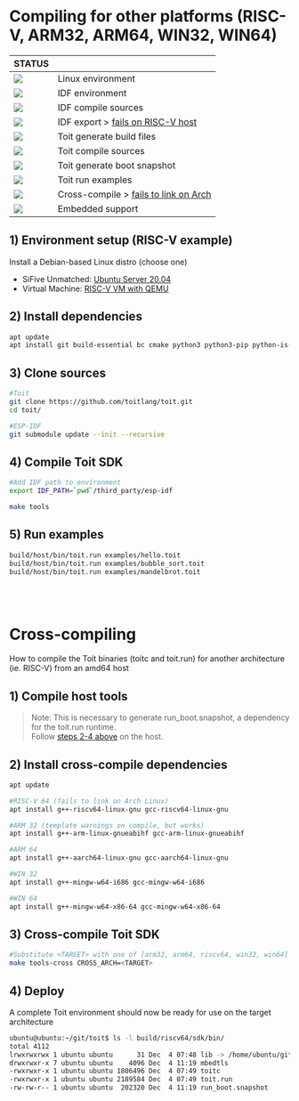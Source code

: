# Compiling for other platforms (RISC-V, ARM32, ARM64, WIN32, WIN64)

| STATUS | |
| ------------- | ------------- |
| ![](https://img.shields.io/static/v1?label=&message=SUCCESS&color=green) | Linux environment |
| ![](https://img.shields.io/static/v1?label=&message=SUCCESS&color=green) | IDF environment |
| ![](https://img.shields.io/static/v1?label=&message=SUCCESS&color=green) | IDF compile sources |
| ![](https://img.shields.io/static/v1?label=&message=FAILURE&color=red) | IDF export > [fails on RISC-V host](https://github.com/dsobotta/toit/issues/4) |
| ![](https://img.shields.io/static/v1?label=&message=SUCCESS&color=green)| Toit generate build files |
| ![](https://img.shields.io/static/v1?label=&message=SUCCESS&color=green) | Toit compile sources |
| ![](https://img.shields.io/static/v1?label=&message=SUCCESS&color=green)| Toit generate boot snapshot |
| ![](https://img.shields.io/static/v1?label=&message=SUCCESS&color=green) | Toit run examples |
| ![](https://img.shields.io/static/v1?label=&message=PARTIAL&color=yellow) | Cross-compile > [fails to link on Arch](https://github.com/dsobotta/toit/issues/6)|
| ![](https://img.shields.io/static/v1?label=&message=TODO&color=orange) | Embedded support |


## 1) Environment setup (RISC-V example)
Install a Debian-based Linux distro (choose one)
- SiFive Unmatched: [Ubuntu Server 20.04](https://ubuntu.com/tutorials/how-to-install-ubuntu-on-risc-v-hifive-boards#1-overview)
- Virtual Machine: [RISC-V VM with QEMU](https://colatkinson.site/linux/riscv/2021/01/27/riscv-qemu/)

## 2) Install dependencies
``` sh
apt update
apt install git build-essential bc cmake python3 python3-pip python-is-python3 libffi-dev libssl-dev cargo golang ninja-build
```

## 3) Clone sources 
``` sh
#Toit
git clone https://github.com/toitlang/toit.git
cd toit/

#ESP-IDF
git submodule update --init --recursive
```

## 4) Compile Toit SDK
``` sh
#Add IDF path to environment
export IDF_PATH=`pwd`/third_party/esp-idf

make tools
```

## 5) Run examples
``` sh
build/host/bin/toit.run examples/hello.toit
build/host/bin/toit.run examples/bubble_sort.toit
build/host/bin/toit.run examples/mandelbrot.toit
```
</br>
</br>

# Cross-compiling
How to compile the Toit binaries (toitc and toit.run) for another architecture (ie. RISC-V) from an amd64 host

## 1) Compile host tools
>Note: This is necessary to generate run_boot.snapshot, a dependency for the toit.run runtime. </br> 
Follow [steps 2-4 above](README_OTHERPLATFORMS.md#2-install-dependencies) on the host.

## 2) Install cross-compile dependencies
``` sh
apt update

#RISC-V 64 (fails to link on Arch Linux)
apt install g++-riscv64-linux-gnu gcc-riscv64-linux-gnu

#ARM 32 (template warnings on compile, but works)
apt install g++-arm-linux-gnueabihf gcc-arm-linux-gnueabihf

#ARM 64
apt install g++-aarch64-linux-gnu gcc-aarch64-linux-gnu

#WIN 32
apt install g++-mingw-w64-i686 gcc-mingw-w64-i686

#WIN 64
apt install g++-mingw-w64-x86-64 gcc-mingw-w64-x86-64
```

## 3) Cross-compile Toit SDK
``` sh
#Substitute <TARGET> with one of [arm32, arm64, riscv64, win32, win64]
make tools-cross CROSS_ARCH=<TARGET>
```

## 4) Deploy
A complete Toit environment should now be ready for use on the target architecture
``` sh
ubuntu@ubuntu:~/git/toit$ ls -l build/riscv64/sdk/bin/
total 4112
lrwxrwxrwx 1 ubuntu ubuntu      31 Dec  4 07:48 lib -> /home/ubuntu/git/toit/lib
drwxrwxr-x 7 ubuntu ubuntu    4096 Dec  4 11:19 mbedtls
-rwxrwxr-x 1 ubuntu ubuntu 1806496 Dec  4 07:49 toitc
-rwxrwxr-x 1 ubuntu ubuntu 2189584 Dec  4 07:49 toit.run
-rw-rw-r-- 1 ubuntu ubuntu  202320 Dec  4 11:19 run_boot.snapshot
```
</br>
</br>
